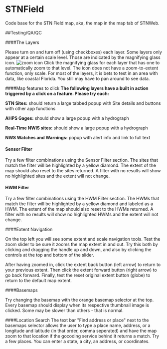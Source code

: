 # STNField
Code base for the STN Field map, aka, the map in the map tab of STNWeb.


##Testing/QA/QC 

####The Layers
 
Please turn on and turn off (using checkboxes) each layer. Some layers only appear at a certain scale level. Those are indicated by the magnifying glass icon. ![zoom icon](https://raw.githubusercontent.com/USGS-WiM/STNField/master/images/zoom.gif)   Click the magnifying glass for each layer that has one to automatically zoom to that level. The icon does not have a zoom-to-extent function, only scale. For most of the layers, it is bets to test in an area with data, like coastal Florida. You still may have to pan around to see data. 

####Map features to click
**The following layers have a built in action triggered by a click on a feature. Please try each:**

**STN Sites:** should return a large tabbed popup with Site details and buttons with other app functions

**AHPS Gages:** should show a large popup with a hydrograph

**Real-Time NWIS sites:** should show a large popup with a hydrograph 

**NWS Watches and Warnings:** popup with alert info and link to full text


#### Sensor Filter

Try a few filter combinations using the Sensor Filter section. The sites that match the filter will be highlighted by a yellow diamond. The extent of the map should also reset to the sites returned. A filter with no results will show no highlighted sites and the extent will not change. 

#### HWM Filter

Try a few filter combinations using the HWM Filter section. The HWMs that match the filter will be highlighted by a yellow diamond and labeled as a HWM.  The extent of the map should also reset to the HWMs returned. A filter with no results will show no highlighted HWMs and the extent will not change. 

####Extent Navigation

On the top left you will see some extent and scale navigation tools. Test the zoom slider to be sure it zooms the map extent in and out. Try this both by clicking and dragging the handle up and down, and also by clicking the controls at the top and bottom of the slider. 

After having zoomed in, click the extent back button (left arrow) to return to your previous extent. Then click the extent forward button (right arrow) to go back forward. Finally, test the reset original extent button (globe) to return to the default map extent.


####Basemaps

Try changing the basemap with the orange basemap selector at the top. Every basemap should display when its respective thumbnail image is clicked. Some may be slower than others - that is normal. 

####Location Search
The text bar "Find address or place" next to the basemaps selector allows the user to type a place name, address, or a longitude and latitude (in that order, comma seperated) and have the map zoom to that location if the gocoding service behind it returns a match. Try a few places. You can enter a state, a city, an address, or coordinates. 
